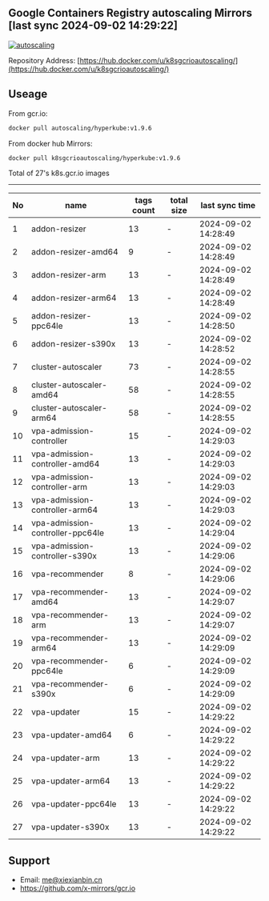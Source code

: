 Google Containers Registry autoscaling Mirrors [last sync 2024-09-02 14:29:22]
-------

[![autoscaling](https://github.com/x-mirrors/gcr.io/actions/workflows/k8s.gcr.io-autoscaling.yml/badge.svg?branch=main)](https://github.com/x-mirrors/gcr.io/actions/workflows/k8s.gcr.io-autoscaling.yml)

Repository Address: [https://hub.docker.com/u/k8sgcrioautoscaling/](https://hub.docker.com/u/k8sgcrioautoscaling/)

Useage
-------

From gcr.io:
```bash
docker pull autoscaling/hyperkube:v1.9.6
```

From docker hub Mirrors:
```bash
docker pull k8sgcrioautoscaling/hyperkube:v1.9.6
```

Total of 27's k8s.gcr.io images

-------

| No  | name | tags count | total size | last sync time |
| --- | ----- | ---------- | ---------- | -------------- |
| 1 | addon-resizer | 13 | - | 2024-09-02 14:28:49 |
| 2 | addon-resizer-amd64 | 9 | - | 2024-09-02 14:28:49 |
| 3 | addon-resizer-arm | 13 | - | 2024-09-02 14:28:49 |
| 4 | addon-resizer-arm64 | 13 | - | 2024-09-02 14:28:49 |
| 5 | addon-resizer-ppc64le | 13 | - | 2024-09-02 14:28:50 |
| 6 | addon-resizer-s390x | 13 | - | 2024-09-02 14:28:52 |
| 7 | cluster-autoscaler | 73 | - | 2024-09-02 14:28:55 |
| 8 | cluster-autoscaler-amd64 | 58 | - | 2024-09-02 14:28:55 |
| 9 | cluster-autoscaler-arm64 | 58 | - | 2024-09-02 14:28:55 |
| 10 | vpa-admission-controller | 15 | - | 2024-09-02 14:29:03 |
| 11 | vpa-admission-controller-amd64 | 13 | - | 2024-09-02 14:29:03 |
| 12 | vpa-admission-controller-arm | 13 | - | 2024-09-02 14:29:03 |
| 13 | vpa-admission-controller-arm64 | 13 | - | 2024-09-02 14:29:03 |
| 14 | vpa-admission-controller-ppc64le | 13 | - | 2024-09-02 14:29:04 |
| 15 | vpa-admission-controller-s390x | 13 | - | 2024-09-02 14:29:06 |
| 16 | vpa-recommender | 8 | - | 2024-09-02 14:29:06 |
| 17 | vpa-recommender-amd64 | 13 | - | 2024-09-02 14:29:07 |
| 18 | vpa-recommender-arm | 13 | - | 2024-09-02 14:29:07 |
| 19 | vpa-recommender-arm64 | 13 | - | 2024-09-02 14:29:09 |
| 20 | vpa-recommender-ppc64le | 6 | - | 2024-09-02 14:29:09 |
| 21 | vpa-recommender-s390x | 6 | - | 2024-09-02 14:29:09 |
| 22 | vpa-updater | 15 | - | 2024-09-02 14:29:22 |
| 23 | vpa-updater-amd64 | 6 | - | 2024-09-02 14:29:22 |
| 24 | vpa-updater-arm | 13 | - | 2024-09-02 14:29:22 |
| 25 | vpa-updater-arm64 | 13 | - | 2024-09-02 14:29:22 |
| 26 | vpa-updater-ppc64le | 13 | - | 2024-09-02 14:29:22 |
| 27 | vpa-updater-s390x | 13 | - | 2024-09-02 14:29:22 |

Support
-------

- Email: me@xiexianbin.cn
- https://github.com/x-mirrors/gcr.io
